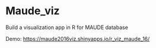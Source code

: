 # Maude_viz

Build a visualization app in R for MAUDE database

Demo: https://maude2016viz.shinyapps.io/r_viz_maude_16/

